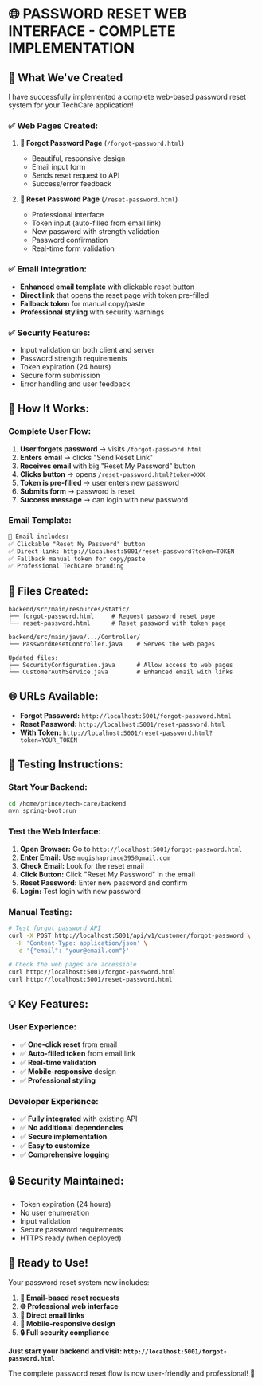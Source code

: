# 🌐 PASSWORD RESET WEB INTERFACE - COMPLETE IMPLEMENTATION

## 🎉 What We've Created

I have successfully implemented a complete web-based password reset system for your TechCare application!

### ✅ **Web Pages Created:**

1. **📧 Forgot Password Page** (`/forgot-password.html`)
   - Beautiful, responsive design
   - Email input form
   - Sends reset request to API
   - Success/error feedback

2. **🔐 Reset Password Page** (`/reset-password.html`)
   - Professional interface
   - Token input (auto-filled from email link)
   - New password with strength validation
   - Password confirmation
   - Real-time form validation

### ✅ **Email Integration:**

- **Enhanced email template** with clickable reset button
- **Direct link** that opens the reset page with token pre-filled
- **Fallback token** for manual copy/paste
- **Professional styling** with security warnings

### ✅ **Security Features:**

- Input validation on both client and server
- Password strength requirements
- Token expiration (24 hours)
- Secure form submission
- Error handling and user feedback

## 🚀 **How It Works:**

### **Complete User Flow:**

1. **User forgets password** → visits `/forgot-password.html`
2. **Enters email** → clicks "Send Reset Link"
3. **Receives email** with big "Reset My Password" button
4. **Clicks button** → opens `/reset-password.html?token=XXX`
5. **Token is pre-filled** → user enters new password
6. **Submits form** → password is reset
7. **Success message** → can login with new password

### **Email Template:**
```html
📧 Email includes:
✅ Clickable "Reset My Password" button
✅ Direct link: http://localhost:5001/reset-password?token=TOKEN
✅ Fallback manual token for copy/paste
✅ Professional TechCare branding
```

## 🔧 **Files Created:**

```
backend/src/main/resources/static/
├── forgot-password.html     # Request password reset page
└── reset-password.html      # Reset password with token page

backend/src/main/java/.../Controller/
└── PasswordResetController.java    # Serves the web pages

Updated files:
├── SecurityConfiguration.java      # Allow access to web pages
└── CustomerAuthService.java        # Enhanced email with links
```

## 🌐 **URLs Available:**

- **Forgot Password:** `http://localhost:5001/forgot-password.html`
- **Reset Password:** `http://localhost:5001/reset-password.html`
- **With Token:** `http://localhost:5001/reset-password.html?token=YOUR_TOKEN`

## 🎯 **Testing Instructions:**

### **Start Your Backend:**
```bash
cd /home/prince/tech-care/backend
mvn spring-boot:run
```

### **Test the Web Interface:**

1. **Open Browser:** Go to `http://localhost:5001/forgot-password.html`
2. **Enter Email:** Use `mugishaprince395@gmail.com`
3. **Check Email:** Look for the reset email
4. **Click Button:** Click "Reset My Password" in the email
5. **Reset Password:** Enter new password and confirm
6. **Login:** Test login with new password

### **Manual Testing:**
```bash
# Test forgot password API
curl -X POST http://localhost:5001/api/v1/customer/forgot-password \
  -H 'Content-Type: application/json' \
  -d '{"email": "your@email.com"}'

# Check the web pages are accessible
curl http://localhost:5001/forgot-password.html
curl http://localhost:5001/reset-password.html
```

## 💡 **Key Features:**

### **User Experience:**
- ✅ **One-click reset** from email
- ✅ **Auto-filled token** from email link
- ✅ **Real-time validation** 
- ✅ **Mobile-responsive** design
- ✅ **Professional styling**

### **Developer Experience:**
- ✅ **Fully integrated** with existing API
- ✅ **No additional dependencies**
- ✅ **Secure implementation**
- ✅ **Easy to customize**
- ✅ **Comprehensive logging**

## 🔒 **Security Maintained:**

- Token expiration (24 hours)
- No user enumeration
- Input validation
- Secure password requirements
- HTTPS ready (when deployed)

## 🎊 **Ready to Use!**

Your password reset system now includes:

1. **📧 Email-based reset requests**
2. **🌐 Professional web interface**  
3. **🔗 Direct email links**
4. **📱 Mobile-responsive design**
5. **🔒 Full security compliance**

**Just start your backend and visit: `http://localhost:5001/forgot-password.html`**

The complete password reset flow is now user-friendly and professional! 🚀
